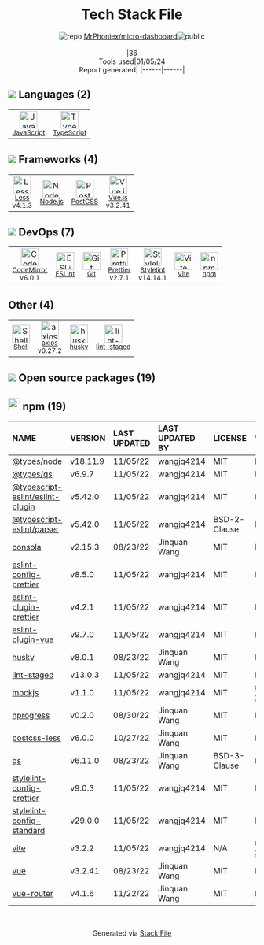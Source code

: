<!--
&lt;--- Readme.md Snippet without images Start ---&gt;
## Tech Stack
MrPhoniex/micro-dashboard is built on the following main stack:

- [Node.js](http://nodejs.org/) – Frameworks (Full Stack)
- [Less](http://lesscss.org/) – CSS Pre-processors / Extensions
- [JavaScript](https://developer.mozilla.org/en-US/docs/Web/JavaScript) – Languages
- [TypeScript](http://www.typescriptlang.org) – Languages
- [CodeMirror](http://codemirror.net/) – Text Editor
- [ESLint](http://eslint.org/) – Code Review
- [PostCSS](https://github.com/postcss/postcss) – CSS Pre-processors / Extensions
- [Vue.js](http://vuejs.org/) – Javascript UI Libraries
- [Shell](https://en.wikipedia.org/wiki/Shell_script) – Shells
- [Stylelint](http://stylelint.io/) – Code Review
- [axios](https://github.com/mzabriskie/axios) – Javascript Utilities & Libraries
- [Prettier](https://prettier.io/) – Code Review
- [Vite](https://vitejs.dev/) – JS Build Tools / JS Task Runners

Full tech stack [here](/techstack.md)

&lt;--- Readme.md Snippet without images End ---&gt;

&lt;--- Readme.md Snippet with images Start ---&gt;
## Tech Stack
MrPhoniex/micro-dashboard is built on the following main stack:

- <img width='25' height='25' src='https://img.stackshare.io/service/1011/n1JRsFeB_400x400.png' alt='Node.js'/> [Node.js](http://nodejs.org/) – Frameworks (Full Stack)
- <img width='25' height='25' src='https://img.stackshare.io/service/1170/default_957cbc0168b4d37265e264469c888f776e57f42c.png' alt='Less'/> [Less](http://lesscss.org/) – CSS Pre-processors / Extensions
- <img width='25' height='25' src='https://img.stackshare.io/service/1209/javascript.jpeg' alt='JavaScript'/> [JavaScript](https://developer.mozilla.org/en-US/docs/Web/JavaScript) – Languages
- <img width='25' height='25' src='https://img.stackshare.io/service/1612/bynNY5dJ.jpg' alt='TypeScript'/> [TypeScript](http://www.typescriptlang.org) – Languages
- <img width='25' height='25' src='https://img.stackshare.io/service/2490/E_fCaAi6.png' alt='CodeMirror'/> [CodeMirror](http://codemirror.net/) – Text Editor
- <img width='25' height='25' src='https://img.stackshare.io/service/3337/Q4L7Jncy.jpg' alt='ESLint'/> [ESLint](http://eslint.org/) – Code Review
- <img width='25' height='25' src='https://img.stackshare.io/service/3339/rlFcjEdI.png' alt='PostCSS'/> [PostCSS](https://github.com/postcss/postcss) – CSS Pre-processors / Extensions
- <img width='25' height='25' src='https://img.stackshare.io/service/3837/paeckCWC.png' alt='Vue.js'/> [Vue.js](http://vuejs.org/) – Javascript UI Libraries
- <img width='25' height='25' src='https://img.stackshare.io/service/4631/default_c2062d40130562bdc836c13dbca02d318205a962.png' alt='Shell'/> [Shell](https://en.wikipedia.org/wiki/Shell_script) – Shells
- <img width='25' height='25' src='https://img.stackshare.io/service/5446/V9JsvPul_400x400.jpg' alt='Stylelint'/> [Stylelint](http://stylelint.io/) – Code Review
- <img width='25' height='25' src='https://img.stackshare.io/no-img-open-source.png' alt='axios'/> [axios](https://github.com/mzabriskie/axios) – Javascript Utilities & Libraries
- <img width='25' height='25' src='https://img.stackshare.io/service/7035/default_66f265943abed56bcdbfca1c866a4261b1fbb063.jpg' alt='Prettier'/> [Prettier](https://prettier.io/) – Code Review
- <img width='25' height='25' src='https://img.stackshare.io/service/21547/default_1aeac791cde11ff66cc0b20dcc6144eeb185c905.png' alt='Vite'/> [Vite](https://vitejs.dev/) – JS Build Tools / JS Task Runners

Full tech stack [here](/techstack.md)

&lt;--- Readme.md Snippet with images End ---&gt;
-->
<div align="center">

# Tech Stack File
![](https://img.stackshare.io/repo.svg "repo") [MrPhoniex/micro-dashboard](https://github.com/MrPhoniex/micro-dashboard)![](https://img.stackshare.io/public_badge.svg "public")
<br/><br/>
|36<br/>Tools used|01/05/24 <br/>Report generated|
|------|------|
</div>

## <img src='https://img.stackshare.io/languages.svg'/> Languages (2)
<table><tr>
  <td align='center'>
  <img width='36' height='36' src='https://img.stackshare.io/service/1209/javascript.jpeg' alt='JavaScript'>
  <br>
  <sub><a href="https://developer.mozilla.org/en-US/docs/Web/JavaScript">JavaScript</a></sub>
  <br>
  <sub></sub>
</td>

<td align='center'>
  <img width='36' height='36' src='https://img.stackshare.io/service/1612/bynNY5dJ.jpg' alt='TypeScript'>
  <br>
  <sub><a href="http://www.typescriptlang.org">TypeScript</a></sub>
  <br>
  <sub></sub>
</td>

</tr>
</table>

## <img src='https://img.stackshare.io/frameworks.svg'/> Frameworks (4)
<table><tr>
  <td align='center'>
  <img width='36' height='36' src='https://img.stackshare.io/service/1170/default_957cbc0168b4d37265e264469c888f776e57f42c.png' alt='Less'>
  <br>
  <sub><a href="http://lesscss.org/">Less</a></sub>
  <br>
  <sub>v4.1.3</sub>
</td>

<td align='center'>
  <img width='36' height='36' src='https://img.stackshare.io/service/1011/n1JRsFeB_400x400.png' alt='Node.js'>
  <br>
  <sub><a href="http://nodejs.org/">Node.js</a></sub>
  <br>
  <sub></sub>
</td>

<td align='center'>
  <img width='36' height='36' src='https://img.stackshare.io/service/3339/rlFcjEdI.png' alt='PostCSS'>
  <br>
  <sub><a href="https://github.com/postcss/postcss">PostCSS</a></sub>
  <br>
  <sub></sub>
</td>

<td align='center'>
  <img width='36' height='36' src='https://img.stackshare.io/service/3837/paeckCWC.png' alt='Vue.js'>
  <br>
  <sub><a href="http://vuejs.org/">Vue.js</a></sub>
  <br>
  <sub>v3.2.41</sub>
</td>

</tr>
</table>

## <img src='https://img.stackshare.io/devops.svg'/> DevOps (7)
<table><tr>
  <td align='center'>
  <img width='36' height='36' src='https://img.stackshare.io/service/2490/E_fCaAi6.png' alt='CodeMirror'>
  <br>
  <sub><a href="http://codemirror.net/">CodeMirror</a></sub>
  <br>
  <sub>v6.0.1</sub>
</td>

<td align='center'>
  <img width='36' height='36' src='https://img.stackshare.io/service/3337/Q4L7Jncy.jpg' alt='ESLint'>
  <br>
  <sub><a href="http://eslint.org/">ESLint</a></sub>
  <br>
  <sub></sub>
</td>

<td align='center'>
  <img width='36' height='36' src='https://img.stackshare.io/service/1046/git.png' alt='Git'>
  <br>
  <sub><a href="http://git-scm.com/">Git</a></sub>
  <br>
  <sub></sub>
</td>

<td align='center'>
  <img width='36' height='36' src='https://img.stackshare.io/service/7035/default_66f265943abed56bcdbfca1c866a4261b1fbb063.jpg' alt='Prettier'>
  <br>
  <sub><a href="https://prettier.io/">Prettier</a></sub>
  <br>
  <sub>v2.7.1</sub>
</td>

<td align='center'>
  <img width='36' height='36' src='https://img.stackshare.io/service/5446/V9JsvPul_400x400.jpg' alt='Stylelint'>
  <br>
  <sub><a href="http://stylelint.io/">Stylelint</a></sub>
  <br>
  <sub>v14.14.1</sub>
</td>

<td align='center'>
  <img width='36' height='36' src='https://img.stackshare.io/service/21547/default_1aeac791cde11ff66cc0b20dcc6144eeb185c905.png' alt='Vite'>
  <br>
  <sub><a href="https://vitejs.dev/">Vite</a></sub>
  <br>
  <sub></sub>
</td>

<td align='center'>
  <img width='36' height='36' src='https://img.stackshare.io/service/1120/lejvzrnlpb308aftn31u.png' alt='npm'>
  <br>
  <sub><a href="https://www.npmjs.com/">npm</a></sub>
  <br>
  <sub></sub>
</td>

</tr>
</table>

## Other (4)
<table><tr>
  <td align='center'>
  <img width='36' height='36' src='https://img.stackshare.io/service/4631/default_c2062d40130562bdc836c13dbca02d318205a962.png' alt='Shell'>
  <br>
  <sub><a href="https://en.wikipedia.org/wiki/Shell_script">Shell</a></sub>
  <br>
  <sub></sub>
</td>

<td align='center'>
  <img width='36' height='36' src='https://img.stackshare.io/no-img-open-source.png' alt='axios'>
  <br>
  <sub><a href="https://github.com/mzabriskie/axios">axios</a></sub>
  <br>
  <sub>v0.27.2</sub>
</td>

<td align='center'>
  <img width='36' height='36' src='https://img.stackshare.io/service/9527/5502029.jpeg' alt='husky'>
  <br>
  <sub><a href="https://github.com/typicode/husky">husky</a></sub>
  <br>
  <sub></sub>
</td>

<td align='center'>
  <img width='36' height='36' src='https://img.stackshare.io/service/10577/11071.jpeg' alt='lint-staged'>
  <br>
  <sub><a href="https://github.com/okonet/lint-staged">lint-staged</a></sub>
  <br>
  <sub></sub>
</td>

</tr>
</table>


## <img src='https://img.stackshare.io/group.svg' /> Open source packages (19)</h2>

## <img width='24' height='24' src='https://img.stackshare.io/service/1120/lejvzrnlpb308aftn31u.png'/> npm (19)

|NAME|VERSION|LAST UPDATED|LAST UPDATED BY|LICENSE|VULNERABILITIES|
|:------|:------|:------|:------|:------|:------|
|[@types/node](https://www.npmjs.com/@types/node)|v18.11.9|11/05/22|wangjq4214 |MIT|N/A|
|[@types/qs](https://www.npmjs.com/@types/qs)|v6.9.7|11/05/22|wangjq4214 |MIT|N/A|
|[@typescript-eslint/eslint-plugin](https://www.npmjs.com/@typescript-eslint/eslint-plugin)|v5.42.0|11/05/22|wangjq4214 |MIT|N/A|
|[@typescript-eslint/parser](https://www.npmjs.com/@typescript-eslint/parser)|v5.42.0|11/05/22|wangjq4214 |BSD-2-Clause|N/A|
|[consola](https://www.npmjs.com/consola)|v2.15.3|08/23/22|Jinquan Wang |MIT|N/A|
|[eslint-config-prettier](https://www.npmjs.com/eslint-config-prettier)|v8.5.0|11/05/22|wangjq4214 |MIT|N/A|
|[eslint-plugin-prettier](https://www.npmjs.com/eslint-plugin-prettier)|v4.2.1|11/05/22|wangjq4214 |MIT|N/A|
|[eslint-plugin-vue](https://www.npmjs.com/eslint-plugin-vue)|v9.7.0|11/05/22|wangjq4214 |MIT|N/A|
|[husky](https://www.npmjs.com/husky)|v8.0.1|08/23/22|Jinquan Wang |MIT|N/A|
|[lint-staged](https://www.npmjs.com/lint-staged)|v13.0.3|11/05/22|wangjq4214 |MIT|N/A|
|[mockjs](https://www.npmjs.com/mockjs)|v1.1.0|11/05/22|wangjq4214 |MIT|[CVE-2023-26158](https://github.com/advisories/GHSA-mh8j-9jvh-gjf6) (High)|
|[nprogress](https://www.npmjs.com/nprogress)|v0.2.0|08/30/22|Jinquan Wang |MIT|N/A|
|[postcss-less](https://www.npmjs.com/postcss-less)|v6.0.0|10/27/22|Jinquan Wang |MIT|N/A|
|[qs](https://www.npmjs.com/qs)|v6.11.0|08/23/22|Jinquan Wang |BSD-3-Clause|N/A|
|[stylelint-config-prettier](https://www.npmjs.com/stylelint-config-prettier)|v9.0.3|11/05/22|wangjq4214 |MIT|N/A|
|[stylelint-config-standard](https://www.npmjs.com/stylelint-config-standard)|v29.0.0|11/05/22|wangjq4214 |MIT|N/A|
|[vite](https://www.npmjs.com/vite)|v3.2.2|11/05/22|wangjq4214 |N/A|[CVE-2023-34092](https://github.com/advisories/GHSA-353f-5xf4-qw67) (High)|
|[vue](https://www.npmjs.com/vue)|v3.2.41|08/23/22|Jinquan Wang |MIT|N/A|
|[vue-router](https://www.npmjs.com/vue-router)|v4.1.6|11/22/22|Jinquan Wang |MIT|N/A|

<br/>
<div align='center'>

Generated via [Stack File](https://github.com/marketplace/stack-file)
